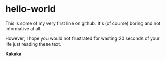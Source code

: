 # hello-world
This is some of my very first line on github. It's (of course) boring and not informative at all. 

However, I hope you would not frustrated for wasting 20 seconds of your life just reading these text.

**Kakaka**
